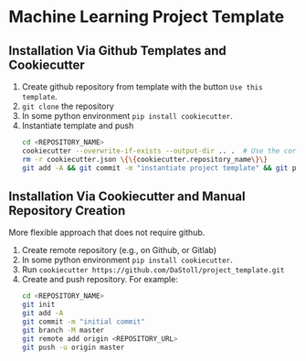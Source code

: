 # Machine Learning Project Template

## Installation Via Github Templates and Cookiecutter

1. Create github repository from template with the button `Use this template`.
1. `git clone` the repository
1. In some python environment `pip install cookiecutter`.
1. Instantiate template and push
    ```bash
    cd <REPOSITORY_NAME>
    cookiecutter --overwrite-if-exists --output-dir .. .  # Use the correct repository name!
    rm -r cookiecutter.json \{\{cookiecutter.repository_name\}\}
    git add -A && git commit -m "instantiate project template" && git push
    ```


## Installation Via Cookiecutter and Manual Repository Creation

More flexible approach that does not require github.

1. Create remote repository (e.g., on Github, or Gitlab)
1. In some python environment `pip install cookiecutter`.
1. Run `cookiecutter https://github.com/DaStoll/project_template.git`
1. Create and push repository. For example:
    ```bash
    cd <REPOSITORY_NAME>
    git init
    git add -A
    git commit -m "initial commit"
    git branch -M master
    git remote add origin <REPOSITORY_URL>
    git push -u origin master
    ```
